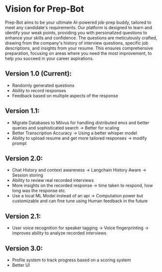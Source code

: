 # Vision for Prep-Bot
Prep-Bot aims to be your ultimate AI-powered job-prep buddy, tailored to meet any candidate's requirements. Our platform is designed to learn and identify your weak points, providing you with personalized questions to enhance your skills and confidence. The questions are meticulously crafted, drawing from the company's history of interview questions, specific job descriptions, and insights from your resume. This ensures comprehensive preparation, focusing on areas where you need the most improvement, to help you succeed in your career aspirations.


## Version 1.0 (Current):
- Randomly generated questions
- Ability to record responses
- Feedback based on multiple aspects of the response
## Version 1.1:
-  Migrate Databases to Milvus for handling distributed envs and better queries and  sophisticated search -> Better for scaling
-  Better Transcription Accuracy -> Using a better whisper model
- Ability to upload resume and get more tailored responses  -> modify prompt

## Version 2.0:
- Chat History and context awareness -> Langchain History Aware -> Session storing
- Ability to review real recorded interviews
- More insights on the recorded response -> time taken to respond, how long was the response etc. 
- Use a local ML Model instead of an api -> Computation power but customizable and can fine tune using Human feedback in the future
## Version 2.1:
- User voice recognition for speaker tagging -> Voice fingerprinting -> improves ability to analyze recorded interviews

## Version 3.0:
- Profile system to track progress based on a scoring system
- Better UI













